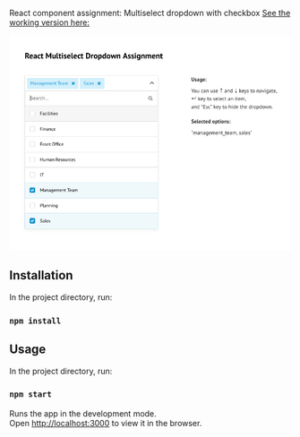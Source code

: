 React component assignment: Multiselect dropdown with checkbox 
[See the working version here:](https://react-multiselect-dropdown-with-checkbox.stackblitz.io/)

![React multiselect dropdown preview](/react-multiselect-dropdown-preview.png)

## Installation

In the project directory, run:

### `npm install`

## Usage

In the project directory, run:

### `npm start`

Runs the app in the development mode.<br>
Open [http://localhost:3000](http://localhost:3000) to view it in the browser.
